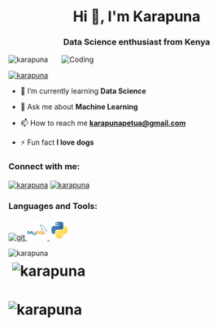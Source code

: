 <h1 align="center">Hi 👋, I'm Karapuna</h1>
<h3 align="center">Data Science enthusiast from Kenya</h3>
<img align="right" alt="Coding" width="400" src="https://miro.medium.com/v2/resize:fit:750/1*07an57w21sOjIXcHsbVIZQ.gif">

<p align="left"> <img src="https://komarev.com/ghpvc/?username=karapuna&label=Profile%20views&color=0e75b6&style=flat" alt="karapuna" /> </p>

<p align="left"> <a href="https://twitter.com/karapuna" target="blank"><img src="https://img.shields.io/twitter/follow/karapuna?logo=twitter&style=for-the-badge" alt="karapuna" /></a> </p>

- 🌱 I’m currently learning **Data Science**

- 💬 Ask me about **Machine Learning**

- 📫 How to reach me **karapunapetua@gmail.com**

- ⚡ Fun fact **I love dogs**

<h3 align="left">Connect with me:</h3>
<p align="left">
<a href="https://twitter.com/karapuna" target="blank"><img align="center" src="https://raw.githubusercontent.com/rahuldkjain/github-profile-readme-generator/master/src/images/icons/Social/twitter.svg" alt="karapuna" height="30" width="40" /></a>
<a href="https://linkedin.com/in/perpetual-karapuna-b17b291bb" target="blank"><img align="center" src="https://raw.githubusercontent.com/rahuldkjain/github-profile-readme-generator/master/src/images/icons/Social/linked-in-alt.svg" alt="karapuna" height="30" width="40" /></a>
</p>

<h3 align="left">Languages and Tools:</h3>
<p align="left"> <a href="https://git-scm.com/" target="_blank" rel="noreferrer"> <img src="https://www.vectorlogo.zone/logos/git-scm/git-scm-icon.svg" alt="git" width="40" height="40"/> </a> <a href="https://www.mysql.com/" target="_blank" rel="noreferrer"> <img src="https://raw.githubusercontent.com/devicons/devicon/master/icons/mysql/mysql-original-wordmark.svg" alt="mysql" width="40" height="40"/> </a> <a href="https://www.python.org" target="_blank" rel="noreferrer"> <img src="https://raw.githubusercontent.com/devicons/devicon/master/icons/python/python-original.svg" alt="python" width="40" height="40"/> </a> </p>

<p><img align="left" src="https://github-readme-stats.vercel.app/api/top-langs?username=karapuna&show_icons=true&locale=en&layout=compact" alt="karapuna" /></p>

# <p>&nbsp;<img align="center" src="https://github-readme-stats.vercel.app/api?username=karapuna&show_icons=true&locale=en" alt="karapuna" /></p>

# <p><img align="center" src="https://github-readme-streak-stats.herokuapp.com/?user=karapuna&" alt="karapuna" /></p>
